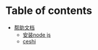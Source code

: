 # Table of contents

* [帮助文档](README.md)
  * [安装node js](bang-zhu-wen-dang/an-zhuang-node-js.md)
  * [ceshi](bang-zhu-wen-dang/1.md)
